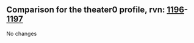 ## Comparison for the theater0 profile, rvn: [1196](https://github.com/PRO100KatYT/FortniteProfileRevisions/tree/main/profiles/theater0/1196%20theater0.json)-[1197](https://github.com/PRO100KatYT/FortniteProfileRevisions/tree/main/profiles/theater0/1197%20theater0.json)

No changes

